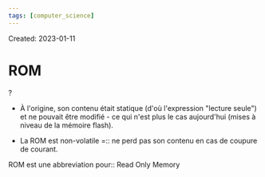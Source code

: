 ```yaml
---
tags: [computer_science] 
---
```

Created: 2023-01-11

# ROM
?
- À l'origine, son contenu était statique (d'où l'expression "lecture seule") et ne pouvait être modifié - ce qui n'est plus le cas aujourd'hui (mises à niveau de la mémoire flash).
<!--SR:!2023-01-25,10,250-->

- La ROM est non-volatile =:: ne perd pas son contenu en cas de coupure de courant.
<!--SR:!2023-01-19,4,230-->

ROM est une abbreviation pour:: Read Only Memory
<!--SR:!2023-01-28,12,270-->
